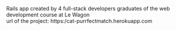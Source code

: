 Rails app created by 4 full-stack developers graduates of the web development course at Le Wagon                
url of the project: https:/cat-purrfectmatch.herokuapp.com

